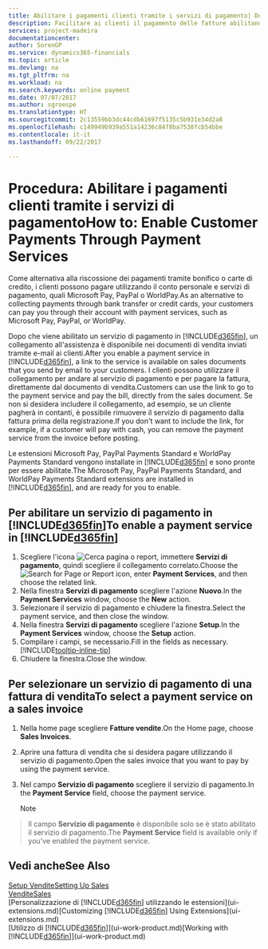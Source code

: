 ```yaml
---
title: Abilitare i pagamenti clienti tramite i servizi di pagamento| Documenti Microsoft
description: Facilitare ai clienti il pagamento delle fatture abilitando i servizi di pagamento.
services: project-madeira
documentationcenter: 
author: SorenGP
ms.service: dynamics365-financials
ms.topic: article
ms.devlang: na
ms.tgt_pltfrm: na
ms.workload: na
ms.search.keywords: online payment
ms.date: 07/07/2017
ms.author: sgroespe
ms.translationtype: HT
ms.sourcegitcommit: 2c13559bb3dc44cdb61697f5135c5b931e34d2a8
ms.openlocfilehash: c149949b939a551a14236c84f8ba7538fcb54bbe
ms.contentlocale: it-it
ms.lasthandoff: 09/22/2017

---
```

# <a name="how-to-enable-customer-payments-through-payment-services"></a><span data-ttu-id="c7b6d-103">Procedura: Abilitare i pagamenti clienti tramite i servizi di pagamento</span><span class="sxs-lookup"><span data-stu-id="c7b6d-103">How to: Enable Customer Payments Through Payment Services</span></span>
<span data-ttu-id="c7b6d-104">Come alternativa alla riscossione dei pagamenti tramite bonifico o carte di credito, i clienti possono pagare utilizzando il conto personale e servizi di pagamento, quali Microsoft Pay, PayPal o WorldPay.</span><span class="sxs-lookup"><span data-stu-id="c7b6d-104">As an alternative to collecting payments through bank transfer or credit cards, your customers can pay you through their account with payment services, such as Microsoft Pay, PayPal, or WorldPay.</span></span>  

<span data-ttu-id="c7b6d-105">Dopo che viene abilitato un servizio di pagamento in [!INCLUDE[d365fin](includes/d365fin_md.md)], un collegamento all'assistenza è disponibile nei documenti di vendita inviati tramite e-mail ai clienti.</span><span class="sxs-lookup"><span data-stu-id="c7b6d-105">After you enable a payment service in [!INCLUDE[d365fin](includes/d365fin_md.md)], a link to the service is available on sales documents that you send by email to your customers.</span></span> <span data-ttu-id="c7b6d-106">I clienti possono utilizzare il collegamento per andare al servizio di pagamento e per pagare la fattura, direttamente dal documento di vendita.</span><span class="sxs-lookup"><span data-stu-id="c7b6d-106">Customers can use the link to go to the payment service and pay the bill, directly from the sales document.</span></span> <span data-ttu-id="c7b6d-107">Se non si desidera includere il collegamento, ad esempio, se un cliente pagherà in contanti, è possibile rimuovere il servizio di pagamento dalla fattura prima della registrazione.</span><span class="sxs-lookup"><span data-stu-id="c7b6d-107">If you don't want to include the link, for example, if a customer will pay with cash, you can remove the payment service from the invoice before posting.</span></span>  

<span data-ttu-id="c7b6d-108">Le estensioni Microsoft Pay, PayPal Payments Standard e WorldPay Payments Standard vengono installate in [!INCLUDE[d365fin](includes/d365fin_md.md)] e sono pronte per essere abilitate.</span><span class="sxs-lookup"><span data-stu-id="c7b6d-108">The Microsoft Pay, PayPal Payments Standard, and WorldPay Payments Standard extensions are installed in [!INCLUDE[d365fin](includes/d365fin_md.md)], and are ready for you to enable.</span></span>  

## <a name="to-enable-a-payment-service-in-included365finincludesd365finmdmd"></a><span data-ttu-id="c7b6d-109">Per abilitare un servizio di pagamento in [!INCLUDE[d365fin](includes/d365fin_md.md)]</span><span class="sxs-lookup"><span data-stu-id="c7b6d-109">To enable a payment service in [!INCLUDE[d365fin](includes/d365fin_md.md)]</span></span>
1. <span data-ttu-id="c7b6d-110">Scegliere l'icona ![Cerca pagina o report](media/ui-search/search_small.png "icona Cerca pagina o report"), immettere **Servizi di pagamento**, quindi scegliere il collegamento correlato.</span><span class="sxs-lookup"><span data-stu-id="c7b6d-110">Choose the ![Search for Page or Report](media/ui-search/search_small.png "Search for Page or Report icon") icon, enter **Payment Services**, and then choose the related link.</span></span>  
2. <span data-ttu-id="c7b6d-111">Nella finestra **Servizi di pagamento** scegliere l'azione **Nuovo**.</span><span class="sxs-lookup"><span data-stu-id="c7b6d-111">In the **Payment Services** window, choose the **New** action.</span></span>  
3. <span data-ttu-id="c7b6d-112">Selezionare il servizio di pagamento e chiudere la finestra.</span><span class="sxs-lookup"><span data-stu-id="c7b6d-112">Select the payment service, and then close the window.</span></span>  
4. <span data-ttu-id="c7b6d-113">Nella finestra **Servizi di pagamento** scegliere l'azione **Setup**.</span><span class="sxs-lookup"><span data-stu-id="c7b6d-113">In the **Payment Services** window, choose the **Setup** action.</span></span>  
5. <span data-ttu-id="c7b6d-114">Compilare i campi, se necessario.</span><span class="sxs-lookup"><span data-stu-id="c7b6d-114">Fill in the fields as necessary.</span></span> [!INCLUDE[tooltip-inline-tip](includes/tooltip-inline-tip_md.md)]  
6. <span data-ttu-id="c7b6d-115">Chiudere la finestra.</span><span class="sxs-lookup"><span data-stu-id="c7b6d-115">Close the window.</span></span>  

## <a name="to-select-a-payment-service-on-a-sales-invoice"></a><span data-ttu-id="c7b6d-116">Per selezionare un servizio di pagamento di una fattura di vendita</span><span class="sxs-lookup"><span data-stu-id="c7b6d-116">To select a payment service on a sales invoice</span></span>
1. <span data-ttu-id="c7b6d-117">Nella home page scegliere **Fatture vendite**.</span><span class="sxs-lookup"><span data-stu-id="c7b6d-117">On the Home page, choose **Sales Invoices**.</span></span>  
2. <span data-ttu-id="c7b6d-118">Aprire una fattura di vendita che si desidera pagare utilizzando il servizio di pagamento.</span><span class="sxs-lookup"><span data-stu-id="c7b6d-118">Open the sales invoice that you want to pay by using the payment service.</span></span>  
3. <span data-ttu-id="c7b6d-119">Nel campo **Servizio di pagamento** scegliere il servizio di pagamento.</span><span class="sxs-lookup"><span data-stu-id="c7b6d-119">In the **Payment Service** field, choose the payment service.</span></span>  

    > [!NOTE]  
>   <span data-ttu-id="c7b6d-120">Il campo **Servizio di pagamento** è disponibile solo se è stato abilitato il servizio di pagamento.</span><span class="sxs-lookup"><span data-stu-id="c7b6d-120">The **Payment Service** field is available only if you've enabled the payment service.</span></span>  

## <a name="see-also"></a><span data-ttu-id="c7b6d-121">Vedi anche</span><span class="sxs-lookup"><span data-stu-id="c7b6d-121">See Also</span></span>  
[<span data-ttu-id="c7b6d-122">Setup Vendite</span><span class="sxs-lookup"><span data-stu-id="c7b6d-122">Setting Up Sales</span></span>](sales-setup-sales.md)  
[<span data-ttu-id="c7b6d-123">Vendite</span><span class="sxs-lookup"><span data-stu-id="c7b6d-123">Sales</span></span>](sales-manage-sales.md)  
<span data-ttu-id="c7b6d-124">[Personalizzazione di [!INCLUDE[d365fin](includes/d365fin_md.md)] utilizzando le estensioni](ui-extensions.md)</span><span class="sxs-lookup"><span data-stu-id="c7b6d-124">[Customizing [!INCLUDE[d365fin](includes/d365fin_md.md)] Using Extensions](ui-extensions.md)</span></span>  
<span data-ttu-id="c7b6d-125">[Utilizzo di [!INCLUDE[d365fin](includes/d365fin_md.md)]](ui-work-product.md)</span><span class="sxs-lookup"><span data-stu-id="c7b6d-125">[Working with [!INCLUDE[d365fin](includes/d365fin_md.md)]](ui-work-product.md)</span></span>  

